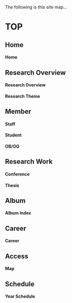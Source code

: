 The following is this site map...

# TOP

## Home
#### Home

## Research Overview
#### Research Overview
#### Research Theme

## Member
#### Staff
#### Student
#### OB/OG

## Research Work
#### Conference
#### Thesis

## Album
#### Album index

## Career
#### Career

## Access
#### Map

## Schedule
#### Year Schedule
